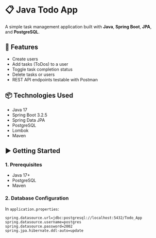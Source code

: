 # 📋 Java Todo App

A simple task management application built with **Java**, **Spring Boot**, **JPA**, and **PostgreSQL**.

## 🚀 Features

- Create users
- Add tasks (ToDos) to a user
- Toggle task completion status
- Delete tasks or users
- REST API endpoints testable with Postman

## 📦 Technologies Used

- Java 17
- Spring Boot 3.2.5
- Spring Data JPA
- PostgreSQL
- Lombok
- Maven

## ▶️ Getting Started

### 1. Prerequisites

- Java 17+
- PostgreSQL
- Maven

### 2. Database Configuration

In `application.properties`:
```properties
spring.datasource.url=jdbc:postgresql://localhost:5432/Todo_App
spring.datasource.username=postgres
spring.datasource.password=2002
spring.jpa.hibernate.ddl-auto=update
